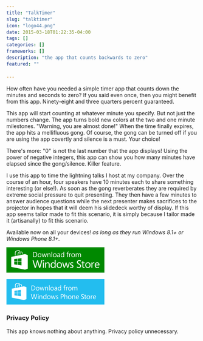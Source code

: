 ```yaml
---
title: "TalkTimer"
slug: "talktimer"
icon: "logo44.png"
date: 2015-03-18T01:22:35-04:00
tags: []
categories: []
frameworks: []
description: "the app that counts backwards to zero"
featured: ""

---
```


How often have you needed a simple timer app that counts down the minutes and seconds to zero? If you said even once, then you might benefit from this app. Ninety-eight and three quarters percent guaranteed.

This app will start counting at whatever minute you specify. But not just the numbers change. The app turns bold new colors at the two and one minute milestones. "Warning, you are almost done!" When the time finally expires, the app hits a mellifluous gong. Of course, the gong can be turned off if you are using the app covertly and silence is a must. Your choice!

There's more: "0" is not the last number that the app displays! Using the power of negative integers, this app can show you how many minutes have elapsed since the gong/silence. Killer feature.

I use this app to time the lightning talks I host at my company. Over the course of an hour, four speakers have 10 minutes each to share something interesting (or else!). As soon as the gong reverberates they are required by extreme social pressure to quit presenting. They then have a few minutes to answer audience questions while the next presenter makes sacrifices to the projector in hopes that it will deem his slidedeck worthy of display. If this app seems tailor made to fit this scenario, it is simply because I tailor made it (artisanally) to fit this scenario.

Available now on all your devices! _as long as they run Windows 8.1+ or Windows Phone 8.1+._

[![Windows Store link](/images/project/WindowsStore_badge_en_English_Green_med_258x67.png)](http://apps.microsoft.com/windows/app/talktimer/ea2e3a6d-8931-4e63-8cee-4872f519b677)

[![Windows Phone Store link](/images/project/258x67_WPS_Download_cyan.png)](http://www.windowsphone.com/en-us/store/app/talktimer/c1dcaefe-298d-42ce-858a-847d7fc7d6a9)

### Privacy Policy

This app knows nothing about anything. Privacy policy unnecessary.


